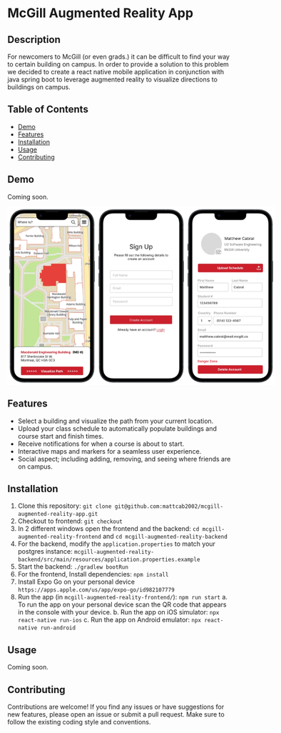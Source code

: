 # McGill Augmented Reality App

## Description

For newcomers to McGill (or even grads.) it can be difficult to find your way to certain building on campus. In order to provide a solution to this problem we decided to create a react native mobile application in conjunction with java spring boot to leverage augmented reality to visualize directions to buildings on campus.

## Table of Contents

- [Demo](#demo)
- [Features](#features)
- [Installation](#installation)
- [Usage](#usage)
- [Contributing](#contributing)

## Demo

Coming soon.

<div style="display: flex;">
  <img alt="Home Page" src="./docs/home.webp" width="200" />
  <img alt="Sign Up Page" src="./docs/sign-up.webp" width="200" />
  <img alt="Profile Page" src="./docs/profile.webp" width="200" />
</div>

## Features

- Select a building and visualize the path from your current location.
- Upload your class schedule to automatically populate buildings and course start and finish times.
- Receive notifications for when a course is about to start.
- Interactive maps and markers for a seamless user experience.
- Social aspect; including adding, removing, and seeing where friends are on campus.

## Installation

1. Clone this repository: `git clone git@github.com:mattcab2002/mcgill-augmented-reality-app.git`
2. Checkout to frontend: `git checkout`
3. In 2 different windows open the frontend and the backend: `cd mcgill-augmented-reality-frontend` and `cd mcgill-augmented-reality-backend`
4. For the backend, modify the `application.properties` to match your postgres instance: `mcgill-augmented-reality-backend/src/main/resources/application.properties.example`
5. Start the backend: `./gradlew bootRun`
6. For the frontend, Install dependencies: `npm install`
7. Install Expo Go on your personal device `https://apps.apple.com/us/app/expo-go/id982107779`
8. Run the app (in `mcgill-augmented-reality-frontend/`): `npm run start`
  a. To run the app on your personal device scan the QR code that appears in the console with your device.
  b. Run the app on iOS simulator: `npx react-native run-ios`
  c. Run the app on Android emulator: `npx react-native run-android`

## Usage

Coming soon.

## Contributing

Contributions are welcome! If you find any issues or have suggestions for new features, please open an issue or submit a pull request. Make sure to follow the existing coding style and conventions.
